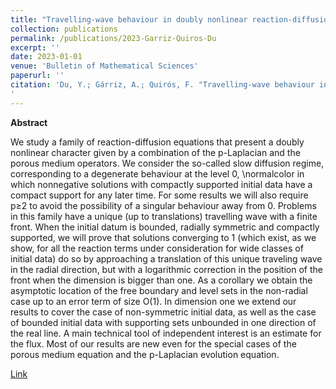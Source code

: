 ```yaml
---
title: "Travelling-wave behaviour in doubly nonlinear reaction-diffusion equations - Y. Du, A. Gárriz & F. Quirós"
collection: publications
permalink: /publications/2023-Garriz-Quiros-Du
excerpt: ''
date: 2023-01-01
venue: 'Bulletin of Mathematical Sciences'
paperurl: ''
citation: 'Du, Y.; Gárriz, A.; Quirós, F. "Travelling-wave behaviour in doubly nonlinear reaction-diffusion equations". Preprint. Available at arXiv
'
---
```

**Abstract**

We study a family of reaction-diffusion equations that present a doubly nonlinear character given by a combination of the p-Laplacian and the porous medium operators. We consider the so-called slow diffusion regime, corresponding to a degenerate behaviour at the level 0, \normalcolor in which nonnegative solutions with compactly supported initial data have a compact support for any later time. For some results we will also require p≥2 to avoid the possibility of a singular behaviour away from 0.
Problems in this family have a unique (up to translations) travelling wave with a finite front. When the initial datum is bounded, radially symmetric and compactly supported, we will prove that solutions converging to 1 (which exist, as we show, for all the reaction terms under consideration for wide classes of initial data) do so by approaching a translation of this unique traveling wave in the radial direction, but with a logarithmic correction in the position of the front when the dimension is bigger than one. As a corollary we obtain the asymptotic location of the free boundary and level sets in the non-radial case up to an error term of size O(1). In dimension one we extend our results to cover the case of non-symmetric initial data, as well as the case of bounded initial data with supporting sets unbounded in one direction of the real line. A main technical tool of independent interest is an estimate for the flux.
Most of our results are new even for the special cases of the porous medium equation and the p-Laplacian evolution equation. 

[Link](https://arxiv.org/abs/2009.12959)

